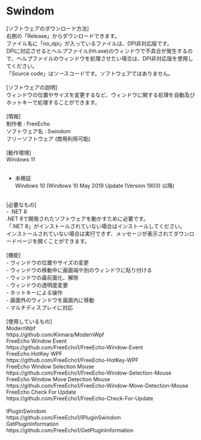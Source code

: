 # Swindom

[ソフトウェアのダウンロード方法]<br>
右側の「Release」からダウンロードできます。<br>
ファイル名に「no_dpi」が入っているファイルは、DPI非対応版です。<br>
DPIに対応させるとヘルプファイル(hh.exe)のウィンドウで不具合が発生するので、ヘルプファイルのウィンドウを処理させたい場合は、DPI非対応版を使用してください。<br>
「Source code」はソースコードです。ソフトウェアではありません。<br>
<br>
[ソフトウェアの説明]<br>
ウィンドウの位置やサイズを変更するなど、ウィンドウに関する処理を自動及びホットキーで処理することができます。<br>
<br>
[情報]<br>
制作者 : FreeEcho<br>
ソフトウェア名 : Swindom<br>
フリーソフトウェア (商用利用可能)<br>
<br>
[動作環境]<br>
Windows 11<br>
<br>
 - 未検証<br>
Windows 10 (Windows 10 May 2019 Update (Version 1903) 以降)<br>
<br>
[必要なもの]<br>
 - .NET 8<br>
.NET 8で開発されたソフトウェアを動かすために必要です。<br>
「.NET 8」がインストールされていない場合はインストールしてください。<br>
インストールされていない場合は実行できず、メッセージが表示されてダウンロードページを開くことができます。<br>
<br>
[機能]<br>
 - ウィンドウの位置やサイズの変更<br>
 - ウィンドウの移動中に画面端や別のウィンドウに貼り付ける<br>
 - ウィンドウの最前面化、解除<br>
 - ウィンドウの透明度変更<br>
 - ホットキーによる操作<br>
 - 画面外のウィンドウを画面内に移動<br>
 - マルチディスプレイに対応<br>
<br>
[使用しているもの]<br>
ModernWpf<br>
https://github.com/Kinnara/ModernWpf<br>
FreeEcho Window Event<br>
https://github.com/FreeEcho1/FreeEcho-Window-Event<br>
FreeEcho HotKey WPF<br>
https://github.com/FreeEcho1/FreeEcho-HotKey-WPF<br>
FreeEcho Window Selection Mouse<br>
https://github.com/FreeEcho1/FreeEcho-Window-Selection-Mouse<br>
FreeEcho Window Move Detection Mouse<br>
https://github.com/FreeEcho1/FreeEcho-Window-Move-Detection-Mouse<br>
FreeEcho Check For Update<br>
https://github.com/FreeEcho1/FreeEcho-Check-For-Update<br>
<br>
IPluginSwindom<br>
https://github.com/FreeEcho1/IPluginSwindom<br>
GetPluginInformation<br>
https://github.com/FreeEcho1/GetPluginInformation<br>
